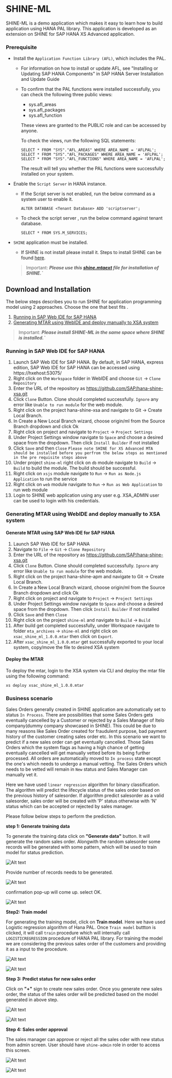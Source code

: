 # SHINE-ML

SHINE-ML is a demo application which makes it easy to learn how to build application using HANA PAL library. This application is developed as an extension on SHINE for SAP HANA XS Advanced  application.

### Prerequisite

- Install the `Application Function Library (AFL)`, which includes the PAL.
  - For information on how to install or update AFL, see "Installing or Updating SAP HANA Components" in SAP HANA Server Installation and Update Guide
  - To confirm that the PAL functions were installed successfully, you can check the following three public views:
      - sys.afl_areas
      - sys.afl_packages
      - sys.afl_function
  
    These views are granted to the PUBLIC role and can be accessed by anyone.

    To check the views, run the following SQL statements:
    
    ```
    SELECT * FROM "SYS"."AFL_AREAS" WHERE AREA_NAME = 'AFLPAL';
    SELECT * FROM "SYS"."AFL_PACKAGES" WHERE AREA_NAME = 'AFLPAL';
    SELECT * FROM "SYS"."AFL_FUNCTIONS" WHERE AREA_NAME = 'AFLPAL'; 
    ```
    
    The result will tell you whether the PAL functions were successfully installed on your system.
    
- Enable the `Script Server` in HANA instance.
    - If the Script server is not enabled, run the below command as a system user to enable it.
    
      ```
      ALTER DATABASE <Tenant Database> ADD 'scriptserver';
      ```
    - To check the script server , run the below command against tenant database.
      ```
      SELECT * FROM SYS.M_SERVICES;
      ```

- `SHINE` application must be installed. 
  - If SHINE is not install please install it. Steps to install SHINE can be found [here](https://github.com/SAP/hana-shine-xsa).
   > Important: <b>*Please use this [**shine.mtaext**](documents/shine.mtaext) file for installation of SHINE.`*</b>
   
## Download and Installation

The below steps describes you to run SHINE for application programming model using 2 approaches. Choose the one that best fits .

1. [Running in SAP Web IDE for SAP HANA](#running-in-sap-web-ide-for-sap-hana)
2. [Generating MTAR using WebIDE and deploy manually to XSA system](#generating-mtar-using-webide-and-deploy-manually-to-xsa-system)

> Important: <b>*Please install SHINE-ML in the same space where SHINE is installed.`*</b>

### Running in SAP Web IDE for SAP HANA

1.  Launch SAP Web IDE for SAP HANA. By default, in SAP HANA, express edition, SAP Web IDE for SAP HANA can be accessed using https://hxehost:53075/
2.  Right click on the `Workspace` folder in WebIDE and choose `Git` -> `Clone Repository`
3.  Enter the URL of the repository as https://github.com/SAP/hana-shine-xsa.git
4.  Click `Clone` Button. Clone should completed successfully. `Ignore` any error like `Unable to run module` for the web module.
5.  Right click on the project hana-shine-xsa and navigate to Git -> Create Local Branch.
6.  In Create a New Local Branch wizard, choose origin/ml from the Source Branch dropdown and click Ok
7.  Right click on project and navigate to `Project`  ->  `Project Settings`
8.  Under Project Settings window navigate to `Space` and choose a desired space from the dropdown. Then click `Install Builder` if not installed
9.  Click `Save` and then `Close`
`Please note SHINE for XS Advanced MTA should be installed before you perfrom the below steps as mentioned in the pre requisite steps above`
10.  Under project `shine-ml` right click on `db` module navigate to `Build` ->  `Build` to build the module. The build should be successful. 
11. Right click on `xsjs` module navigate to `Run` ->  `Run as Node.js Application` to run the service
12. Right click on `web` module navigate to `Run` ->  `Run as Web Application` to run web module
13. Login to SHINE web application using any user e.g. XSA_ADMIN user can be used to login with his credentials.

### Generating MTAR using WebIDE and deploy manually to XSA system
#### Generate MTAR using SAP Web IDE for SAP HANA
1.  Launch SAP Web IDE for SAP HANA
2.  Navigate to `File`  ->  `Git` ->  `Clone Repository`
3.  Enter the URL of the repository as https://github.com/SAP/hana-shine-xsa.git
4.  Click `Clone` Button. Clone should completed successfully. `Ignore` any error like `Unable to run module` for the web module.
5.  Right click on the project hana-shine-apm and navigate to Git -> Create Local Branch.
6.  In Create a New Local Branch wizard, choose origin/ml from the Source Branch dropdown and click Ok
5.  Right click on project and navigate to `Project`  ->  `Project Settings`
6.  Under Project Settings window navigate to `Space` and choose a desired space from the dropdown. Then click `Install Builder` if not installed
7.  Click `Save` and then `Close`
8.  Right click on the project `shine-ml` and navigate to `Build` ->  `Build`
9.  After build get completed successfully, under Workspace navigate to folder `mta_archives` ->  `shine-ml`  and right click on `xsac_shine_ml_1.0.0.mtar` then click on `Export`.
10. After `xsac_shine_ml_1.0.0.mtar` get successfully exported to your local system, copy/move the file to desired XSA system

#### Deploy the MTAR
To deploy the mtar, login to the XSA system via CLI and deploy the mtar file using the following command:

  `xs deploy xsac_shine_ml_1.0.0.mtar`


### Business scenario
Sales Orders generally created in SHINE application are automatically set to status `In Process`. There are possibilities that some Sales Orders gets eventually cancelled by a Customer or rejected by a Sales Manager of Itelo company(dummy company showcased in SHINE). This could be due to many reasons like Sales Order created for fraudulent purpose, bad payment history of the customer creating sales order etc. In this scenario we want to predict if a new sales order can get eventually cancelled. Those Sales Orders which the system flags as having a high chance of getting eventually cancelled will get manually vetted before its being further processed. All orders are automatically moved to `In process` state except the one's which needs to undergo a manual vetting. The Sales Orders which needs to be vetted will remain in `New` status and Sales Manager can manually vet it.

Here we have used `linear regression` algorithm for binary classification. The algorithm will predict the lifecycle status of the sales order based on the previous history of salesorder. If algorithm predict salesorder as a valid salesorder, sales order will be created with 'P' status otherwise with 'N' status which can be accepted or rejected by sales manager.

Please follow below steps to perform the prediction.

**step 1: Generate training data**

To generate the training data click on **"Generate data"** button. It will generate the random sales order. Alongwith the random salesorder some records will be generated with some pattern, which will be used to train model for status prediction.

![Alt text](./documents/dg1.JPG "Generate Data")

Provide number of records needs to be generated.

![Alt text](./documents/dg2.JPG "Generate Data")

confirmation pop-up will come up. select OK.

![Alt text](./documents/dg3.JPG "Generate Data")

**Step2: Train model**

For generating the training model, click on **Train model**.  Here we have used Logistic regression algorithm of Hana PAL. Once `Train model` buttton is clicked, it will call `train` procedure which will internally call `LOGISTICREGRESSION` procedure of HANA PAL library. For training the model we are considering the previous sales order of the customers and providing it as a input to the procedure.

![Alt text](./documents/traindata1.JPG "Train Model")

![Alt text](./documents/traindata2.JPG "Train Model")

**Step 3: Predict status for new sales order**

Click on **"+"** sign to create new sales order. Once you generate new sales order, the status of the sales order will be predicted based on the model generated in above step. 

![Alt text](./documents/createrec1.JPG "Salesorder Creation")

![Alt text](./documents/createrec2.JPG "Salesorder Creation")

**Step 4: Sales order approval**

The sales manager can approve or reject all the sales oder with new status from admin screen. User should have `shine-admin` role in order to access this screen.

![Alt text](./documents/admin1.JPG "Salesorder approval")

![Alt text](./documents/admin2.JPG "Salesorder approval")
